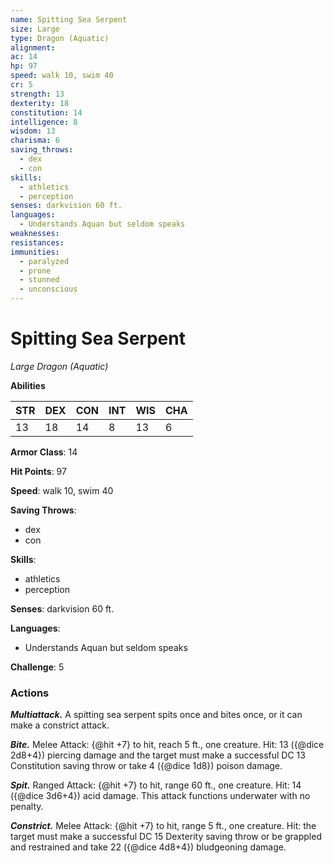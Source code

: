 ```yaml
---
name: Spitting Sea Serpent
size: Large
type: Dragon (Aquatic)
alignment: 
ac: 14
hp: 97
speed: walk 10, swim 40
cr: 5
strength: 13
dexterity: 18
constitution: 14
intelligence: 8
wisdom: 13
charisma: 6
saving_throws:
  - dex
  - con
skills:
  - athletics
  - perception
senses: darkvision 60 ft.
languages:
  - Understands Aquan but seldom speaks
weaknesses:
resistances:
immunities:
  - paralyzed
  - prone
  - stunned
  - unconscious
---
```


# Spitting Sea Serpent

*Large Dragon (Aquatic)*

**Abilities**

| STR | DEX | CON | INT | WIS | CHA |
| --- | --- | --- | --- | --- | --- |
| 13 | 18 | 14 | 8 | 13 | 6 |

**Armor Class**: 14

**Hit Points**: 97

**Speed**: walk 10, swim 40

**Saving Throws**:
  - dex
  - con

**Skills**:
  - athletics
  - perception

**Senses**: darkvision 60 ft.

**Languages**:
  - Understands Aquan but seldom speaks

**Challenge**: 5

### Actions
***Multiattack.*** A spitting sea serpent spits once and bites once, or it can make a constrict attack.

***Bite.*** Melee Attack: {@hit +7} to hit, reach 5 ft., one creature. Hit: 13 ({@dice 2d8+4}) piercing damage and the target must make a successful DC 13 Constitution saving throw or take 4 ({@dice 1d8}) poison damage.

***Spit.*** Ranged Attack: {@hit +7} to hit, range 60 ft., one creature. Hit: 14 ({@dice 3d6+4}) acid damage. This attack functions underwater with no penalty.

***Constrict.*** Melee Attack: {@hit +7} to hit, range 5 ft., one creature. Hit: the target must make a successful DC 15 Dexterity saving throw or be grappled and restrained and take 22 ({@dice 4d8+4}) bludgeoning damage.

